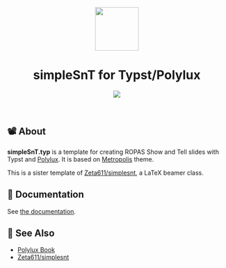 <div align="center">
  <a href="https://github.com/iamparkj/simplesnt.typ">
    <img width=100 src="https://raw.githubusercontent.com/polylux-typ/polylux/ed1e70e74f2a525e80ace9144249c9537917731c/assets/polylux-logo.svg"/>
  </a>
  <h1> simpleSnT for Typst/Polylux </h1>
  <a href="https://typst.app">
    <img src="https://img.shields.io/badge/typst-4D9BAB?style=for-the-badge&logo=typst&logoColor=white"/>
  </a>
</div>
<br></br>


## 📽️ About

**simpleSnT.typ** is a template for creating ROPAS Show and Tell slides with Typst and [Polylux](https://github.com/polylux-typ/polylux).
It is based on [Metropolis](https://github.com/polylux-typ/metropolis) theme.

This is a sister template of [Zeta611/simplesnt](https://github.com/Zeta611/simplesnt), a LaTeX beamer class.


## 📝 Documentation

See [the documentation](https://github.com/iamparkj/simplesnt.typ/blob/main/simplesnt-doc.pdf).


## 🔗 See Also

- [Polylux Book](https://polylux.dev/book)
- [Zeta611/simplesnt](https://github.com/Zeta611/simplesnt)
